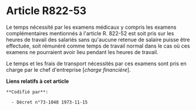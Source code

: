 # Article R822-53

Le temps nécessité par les examens médicaux y compris les examens complémentaires mentionnés à l'article R. 822-52 est soit
pris sur les heures de travail des salariés sans qu'aucune retenue de salaire puisse être effectuée, soit rémunéré comme
temps de travail normal dans le cas où ces examens ne pourraient avoir lieu pendant les heures de travail.

Le temps et les frais de transport nécessités par ces examens sont pris en charge par le chef d'entreprise [*charge
financière*].

**Liens relatifs à cet article**

	**Codifié par**:

	  - Décret n°73-1048 1973-11-15
